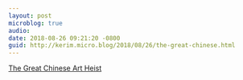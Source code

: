 ```yaml
---
layout: post
microblog: true
audio: 
date: 2018-08-26 09:21:20 -0800
guid: http://kerim.micro.blog/2018/08/26/the-great-chinese.html
---
```

[The Great Chinese Art Heist](https://www.gq.com/story/the-great-chinese-art-heist) 
